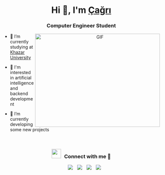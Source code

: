 <h1 align="center">Hi 👋, I'm <a href="https://davutcagri.github.io/Me.io/" target="blank">
Çağrı</a></h1>
<h3 align="center">Computer Engineer Student</h3>

<a target="_blank" align="center">
  <img align="right" top="500" height="300" width="400" alt="GIF" src="https://media.giphy.com/media/2IudUHdI075HL02Pkk/giphy.gif">
</a>

- 🔭 I’m currently studying at <a href="https://www.khazar.org" target="blank">Khazar University</a>

- 🤝 I'm interested in artificial intelligence and backend development

- 🌱 I’m currently developing some new projects
<br/>
<h3 align="center" > <img src="https://media.giphy.com/media/iY8CRBdQXODJSCERIr/giphy.gif" width="30" height="30" style="margin-right: 10px;">Connect with me 🤝 </h3>

<p align="center">

 <div align="center"  class="icons-social" style="margin-left: 10px;">
        <a style="margin-left: 10px;"  target="_blank" href="https://www.linkedin.com/in/davut-%C3%A7a%C4%9Fr%C4%B1-akb%C4%B1y%C4%B1k-476548252/">
			<img src="https://img.icons8.com/doodle/40/000000/linkedin--v2.png"></a>
        <a style="margin-left: 10px;" target="_blank" href="https://github.com/davutcagri">
		<img src="https://img.icons8.com/doodle/40/000000/github--v1.png"></a>
        <a style="margin-left: 10px;" target="_blank" href="https://instagram.com/davutcagri">
			<img src="https://img.icons8.com/doodle/40/000000/instagram-new--v2.png"></a>
		<a style="margin-left: 10px;" target="_blank" href="https://twitter.com/davutcagri0">
			<img src="https://img.icons8.com/doodle/1x/twitter-squared--v2.png" ></a>
      </div>

</p>

